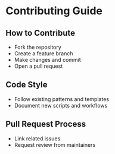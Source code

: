 # Contributing Guide

## How to Contribute
- Fork the repository
- Create a feature branch
- Make changes and commit
- Open a pull request

## Code Style
- Follow existing patterns and templates
- Document new scripts and workflows

## Pull Request Process
- Link related issues
- Request review from maintainers
